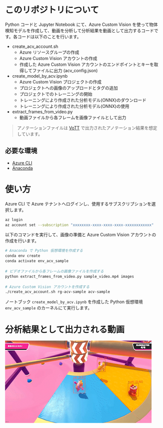 # このリポジトリについて
Python コードと Jupyter Notebook にて、Azure Custom Vision を使って物体検知モデルを作成して、動画を分析して分析結果を動画として出力するコードです。各コードは以下のことを行います。

- create_acv_account.sh
  - Azure リソースグループの作成
  - Azure Custom Vision アカウントの作成
  - 作成した Azure Custom Vision アカウントのエンドポイントとキーを取得してファイルに出力 (acv_config.json)
- create_model_by_acv.ipynb
  - Azure Custom Vision プロジェクトの作成
  - プロジェクトへの画像のアップロードとタグの追加
  - プロジェクトでのトレーニングの開始
  - トレーニングにより作成された分析モデル(ONNX)のダウンロード
  - トレーニングにより作成された分析モデル(ONNX)の使用
- extract_frames_from_video.py
  - 動画ファイルから各フレームを画像ファイルとして出力

> アノテーションファイルは [VoTT](https://github.com/microsoft/VoTT) で出力されたアノテーション結果を想定しています。


## 必要な環境
- [Azure CLI](https://docs.microsoft.com/ja-jp/cli/azure/install-azure-cli)
- [Anaconda](https://www.anaconda.com/products/distribution)

# 使い方

Azure CLI で Azure テナントへログインし、使用するサブスクリプションを選択します。
```bash
az login
az account set --subscription "xxxxxxxx-xxxx-xxxx-xxxx-xxxxxxxxxxxx"
```

以下のコマンドを実行して、画像の準備と Azure Custom Vision アカウントの作成を行います。

```bash
# Anaconda で Python 仮想環境を作成する
conda env create
conda activate env_acv_sample

# ビデオファイルから各フレームの画像ファイルを作成する
python extract_frames_from_video.py sample_video.mp4 images

# Azure Custom Vision アカウントを作成する
./create_acv_account.sh rg-acv-sample acv-sample
```

ノートブック ```create_model_by_acv.ipynb``` を作成した Python 仮想環境 ```env_acv_sample``` のカーネルにて実行します。

# 分析結果として出力される動画

![分析結果として出力される動画](.images/analyzed_video.gif)